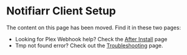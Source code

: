 # Notifiarr Client Setup

The content on this page has been moved. Find it in these two pages:

- Looking for Plex Webhook help? Check the [After Install](afterInstall.md#plex-webhook) page
- Tmp not found error? Check out the [Troubleshooting](troubleshooting.md#tmp-not-found) page.
